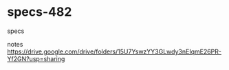 # specs-482
specs

notes
https://drive.google.com/drive/folders/15U7YswzYY3GLwdy3nEIqmE26PR-Yf2GN?usp=sharing

